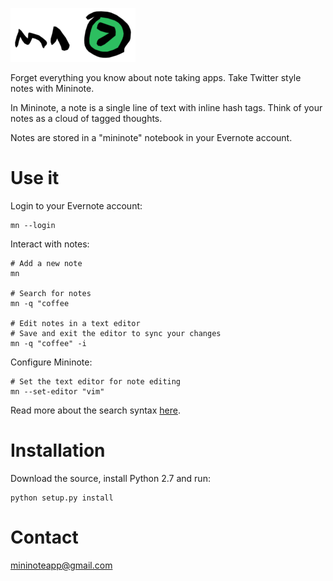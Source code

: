 ![mininote](/logo.png)

Forget everything you know about note taking apps. Take Twitter style notes with Mininote.

In Mininote, a note is a single line of text with inline hash tags. Think of your notes as a cloud of tagged thoughts.

Notes are stored in a "mininote" notebook in your Evernote account.

Use it
======

Login to your Evernote account:

    mn --login

Interact with notes:

    # Add a new note
    mn
    
    # Search for notes
    mn -q "coffee

    # Edit notes in a text editor
    # Save and exit the editor to sync your changes
    mn -q "coffee" -i

Configure Mininote:

    # Set the text editor for note editing
    mn --set-editor "vim"

Read more about the search syntax [here](https://dev.evernote.com/doc/articles/search_grammar.php#Examples).

Installation
============

Download the source, install Python 2.7 and run:

    python setup.py install

Contact
=======

mininoteapp@gmail.com
